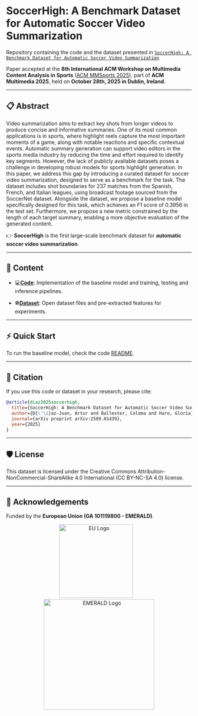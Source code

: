 # SoccerHigh: A Benchmark Dataset for Automatic Soccer Video Summarization

Repository containing the code and the dataset presented in [`SoccerHigh: A Benchmark Dataset for Automatic Soccer Video Summarization`](https://arxiv.org/pdf/2509.01439)

Paper accepted at the **8th International ACM Workshop on Multimedia Content Analysis in Sports** ([ACM MMSports 2025](http://mmsports.multimedia-computing.de/mmsports2025/index.html)), part of **ACM Multimedia 2025**, held on **October 28th, 2025 in Dublin, Ireland**.  


---

## 📋 Abstract

Video summarization aims to extract key shots from longer videos to produce concise and informative summaries. One of its most common applications is in sports, where highlight reels capture the most important moments of a game, along with notable reactions and specific contextual events. Automatic summary generation can support video editors in the sports media industry by reducing the time and effort required to identify key segments. However, the lack of publicly available datasets poses a challenge in developing robust models for sports highlight generation. In this paper, we address this gap by introducing a curated dataset for soccer video summarization, designed to serve as a benchmark for the task. The dataset includes shot boundaries for 237 matches from the Spanish, French, and Italian leagues, using broadcast footage sourced from the SoccerNet dataset. Alongside the dataset, we propose a baseline model specifically designed for this task, which achieves an F1 score of 0.3956 in the test set. Furthermore, we propose a new metric constrained by the length of each target summary, enabling a more objective evaluation of the generated content.

👉 **SoccerHigh** is the first large-scale benchmark dataset for **automatic soccer video summarization**.

---

## 📌 Content

- 💻[**Code**](https://github.com/IPCV/SoccerHigh/tree/main/code): Implementation of the baseline model and training, testing and inference pipelines.


- ⚽️[**Dataset**](https://github.com/IPCV/SoccerHigh/tree/main/dataset): Open dataset files and pre-extracted features for experiments.

---

## ⚡ Quick Start

To run the baseline model, check the code [README](https://github.com/IPCV/SoccerHigh/tree/main/code/README.md).  

---

## 📖 Citation

If you use this code or dataset in your research, please cite:

```bibtex
@article{diaz2025soccerhigh,
  title={SoccerHigh: A Benchmark Dataset for Automatic Soccer Video Summarization},
  author={D{\'\i}az-Juan, Artur and Ballester, Coloma and Haro, Gloria},
  journal={arXiv preprint arXiv:2509.01439},
  year={2025}
}
```
---

## 🛡️ License

This dataset is licensed under the Creative Commons Attribution-NonCommercial-ShareAlike 4.0 International (CC BY-NC-SA 4.0) license.

---

## 🙏 Acknowledgements

Funded by the **European Union (GA 101119800 - EMERALD)**.

<p align="center">
  <img src="https://european-union.europa.eu/sites/default/files/styles/oe_theme_medium_no_crop/public/2025-04/LOGO%20CE_RGB_MUTE_POS.png?itok=2xxOY8gh" alt="EU Logo" width="200"/>
  &nbsp;&nbsp;&nbsp;
  <img src="https://www.upf.edu/documents/279393550/290803695/emerald.png/45473326-80ed-2da6-207b-c3acc6f5e2b9?t=1725622949880" alt="EMERALD Logo" width="300"/>
</p>